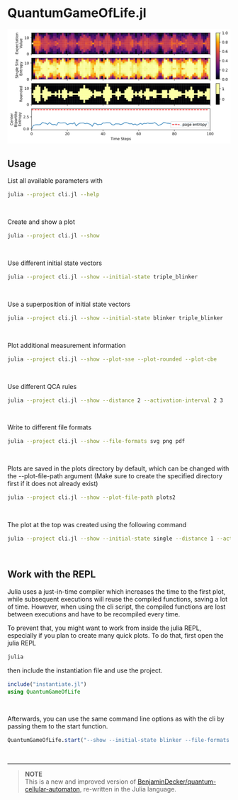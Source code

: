 # QuantumGameOfLife.jl
![](plots/plot.svg)

## Usage
List all available parameters with
```bash
julia --project cli.jl --help
```
<br/>

Create and show a plot
```bash
julia --project cli.jl --show
```
<br/>

Use different initial state vectors
```bash
julia --project cli.jl --show --initial-state triple_blinker
```
<br/>

Use a superposition of initial state vectors
```bash
julia --project cli.jl --show --initial-state blinker triple_blinker
```
<br/>

Plot additional measurement information
```bash
julia --project cli.jl --show --plot-sse --plot-rounded --plot-cbe
```
<br/>

Use different QCA rules
```bash
julia --project cli.jl --show --distance 2 --activation-interval 2 3
```
<br/>

Write to different file formats
```bash
julia --project cli.jl --show --file-formats svg png pdf
```
<br/>

<!-- Plot the classical evolution and mps bond dimension
```bash
julia --project cli.jl --show --initial-state blinker --plot-classical --plot-bond-dims
```
<br/>

Try the TDVP algorithm (This can take a while)
```bash
julia --project cli.jl --show --initial-state blinker --algorithm 2tdvp --num-steps 1000 --plotting-frequency 10 --plot-bond-dims --num-cells 15
``` -->

Plots are saved in the plots directory by default, which can be changed with the --plot-file-path argument (Make sure to create the specified directory first if it does not already exist)
```bash
julia --project cli.jl --show --plot-file-path plots2
```
<br/>

The plot at the top was created using the following command
```bash
julia --project cli.jl --show --initial-state single --distance 1 --activation-interval 1 1 --num-steps 100 --num-cells 13 --plot-rounded --plot-cbe --plot-sse --file-formats svg
```
<br/>

## Work with the REPL
Julia uses a just-in-time compiler which increases the time to the first plot, while subsequent executions will reuse the compiled functions, saving a lot of time. However, when using the cli script, the compiled functions are lost between executions and have to be recompiled every time. 

To prevent that, you might want to work from inside the julia REPL, especially if you plan to create many quick plots.
To do that, first open the julia REPL
```bash
julia
```
then include the instantiation file and use the project.
```julia
include("instantiate.jl")
using QuantumGameOfLife
```
<br/>

Afterwards, you can use the same command line options as with the cli by passing them to the start function.
```julia
QuantumGameOfLife.start("--show --initial-state blinker --file-formats pdf jpg --plot-sse --plot-rounded")
```

<br/>

---
> **NOTE**  
> This is a new and improved version of [BenjaminDecker/quantum-cellular-automaton](https://github.com/BenjaminDecker/quantum-cellular-automaton), re-written in the Julia language.
